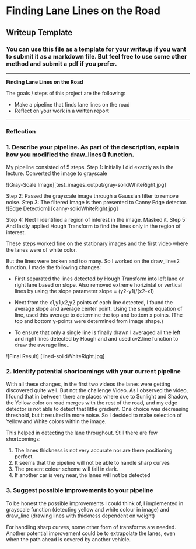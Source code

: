 # **Finding Lane Lines on the Road** 

## Writeup Template

### You can use this file as a template for your writeup if you want to submit it as a markdown file. But feel free to use some other method and submit a pdf if you prefer.

---

**Finding Lane Lines on the Road**

The goals / steps of this project are the following:
* Make a pipeline that finds lane lines on the road
* Reflect on your work in a written report


[//]: # (Image References)

[image1]: ./examples/grayscale.jpg "Grayscale"

---

### Reflection

### 1. Describe your pipeline. As part of the description, explain how you modified the draw_lines() function.

My pipeline consisted of 5 steps. 
Step 1: Initially I did exactly as in the lecture. Converted the image to grayscale

![Gray-Scale Image][test_images_output/gray-solidWhiteRight.jpg]

Step 2: Passed the grayscale image through a Gaussian filter to remove noise.
Step 3: The filtered Image is then presented to Canny Edge detector.
![Edge Detectiom] [canny-solidWhiteRight.jpg]

Step 4: Next I identified a region of interest in the image. Masked it. 
Step 5: And lastly applied Hough Transform to find the lines only in the region of interest. 

These steps worked fine on the stationary images and the first video where the lanes were of white color.

But the lines were broken and too many. So I worked on the draw_lines2 function. I made the following changes:
* First separated the lines detected by Hough Transform into left lane or right lane based on slope. Also removed extreme horizintal or vertical lines by using the slope parameter slope = (y2-y1)/(x2-x1)

* Next from the x1,y1,x2,y2 points of each line detected, I found the average slope and average center point. Using the simple equation of line, used this average to determine the top and bottom x points. (The top and bottom y-points were determined from image shape.)

* To ensure that only a single line is finally drawn I averaged all the left and right lines detected by Hough and and used cv2.line function to draw the average line..

![Final Result] [lined-solidWhiteRight.jpg]



### 2. Identify potential shortcomings with your current pipeline


With all these changes, in the first two videos the lanes were getting discovered quite well. But not the challenge Video. As I observed the video, I found that in between there are places where due to Sunlight and Shadow, the Yellow color on road merges with the rest of the road, and my edge detector is not able to detect that little gradient. One choice was decreasing threshold, but it resulted in more noise. So I decided to make selection of Yellow and White colors within the image.

This helped in detecting the lane throughout.
Still there are few shortcomings:

1. The lanes thickness is not very accurate nor are there positioning perfect.
2. It seems that the pipeline will not be able to handle sharp curves
3. The present colour scheme will fail in dark.
4. If another car is very near, the lanes will not be detected



### 3. Suggest possible improvements to your pipeline

To be honest the possible improvements I could think of, I implemented in grayscale function (detecting yellow and white colour in image) and draw_line (drawing lines with thickness dependent on weight)

For handling sharp curves, some other form of transforms are needed.
Another potential improvement could be to extrapolate the lanes, even when the path ahead is covered by another vehicle. 
